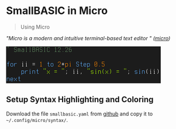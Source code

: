 # SmallBASIC in Micro

> Using Micro

_"Micro is a modern and intuitive terminal-based text editor " ([micro](https://micro-editor.github.io/))_

![Example](https://github.com/Joe7M/smallbasic.micro.syntaxcoloring/blob/main/Screenshot.png)

## Setup Syntax Highlighting and Coloring

Download the file `smallbasic.yaml` from [github](https://github.com/Joe7M/smallbasic.micro.syntaxcoloring) and copy it to `~/.config/micro/syntax/`.